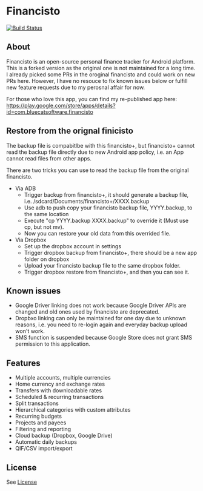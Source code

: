 # Financisto

[![Build Status](https://app.bitrise.io/app/a4284a64a52e1063/status.svg?token=-JUe6I0K_79mxYjxLGp9BA&branch=master)](https://app.bitrise.io/app/a4284a64a52e1063)

## About

Financisto is an open-source personal finance tracker for Android platform. This is a forked version as the original one is not maintained for a long time. I already picked some PRs in the oroginal financisto and could work on new PRs here. However, I have no resouce to fix known issues below or fulfill new feature requests due to my perosnal affair for now.

For those who love this app, you can find my re-published app here: https://play.google.com/store/apps/details?id=com.bluecatsoftware.financisto

## Restore from the orignal finicisto

The backup file is compabitlbe with this financisto+, but financisto+ cannot read the backup file directly due to new Android app policy, i.e. an App cannot read files from other apps.

There are two tricks you can use to read the backup file from the original financisto.

* Via ADB
  * Trigger backup from financisto+, it should generate a backup file, i.e. /sdcard/Documents/financisto+/XXXX.backup
  * Use adb to push copy your financisto backup file, YYYY.backup, to the same location
  * Execute "cp YYYY.backup XXXX.backup" to override it (Must use cp, but not mv).
  * Now you can restore your old data from this overrided file.
* Via Dropbox
  * Set up the dropbox account in settings
  * Trigger dropbox backup from financisto+, there should be a new app folder on dropbox
  * Upload your financisto backup file to the same dropbox folder.
  * Trigger dropbox restore from financisto+, and then you can see it.

## Known issues
* Google Driver linking does not work because Google Driver APIs are changed and old ones used by financisto are deprecated.
* Dropbxo linking can only be maintained for one day due to unknown reasons, i.e. you need to re-login again and everyday backup upload won't work.
* SMS function is suspended because Google Store does not grant SMS permission to this application.

## Features

- Multiple accounts, multiple currencies 
- Home currency and exchange rates
- Transfers with downloadable rates
- Scheduled & recurring transactions
- Split transactions
- Hierarchical categories with custom attributes
- Recurring budgets
- Projects and payees
- Filtering and reporting
- Cloud backup (Dropbox, Google Drive)
- Automatic daily backups
- QIF/CSV import/export

## License

See [License](license.txt)
